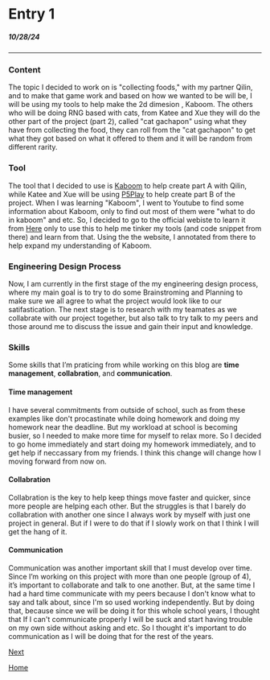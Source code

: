 # Entry 1
##### 10/28/24
---
### Content
The topic I decided to work on is "collecting foods," with my partner Qilin, and to make that game work and based on how we wanted to be will be, I will be using my tools to help make the 2d dimesion , Kaboom. The others who will be doing RNG based with cats, from Katee and Xue they will do the other part of the project (part 2), called "cat gachapon" using what they have from collecting the food, they can roll from the "cat gachapon" to get what they got based on what it offered to them and it will be random from different rarity. 

### Tool
The tool that I decided to use is [Kaboom](https://kaboomjs.com/) to help create part A with Qilin, while Katee and Xue will be using [P5Play](https://p5play.org/) to help create part B of the project. When I was learning "Kaboom", I went to Youtube to find some information about Kaboom, only to find out most of them were "what to do in kaboom" and etc. So, I decided to go to the official webiste to learn it from [Here](https://kaboomjs.com/doc/intro) only to use this to help me tinker my tools (and code snippet from there) and learn from that. Using the the website, I annotated from there to help expand my understanding of Kaboom. 

### Engineering Design Process 
Now, I am currently in the first stage of the my engineering design process, where my main goal is to try to do some Brainstroming and Planning to make sure we all agree to what the project would look like to our satifastication. The next stage is to research with my teamates as we collabrate with our project together, but also talk to try talk to my peers and those around me to discuss the issue and gain their input and knowledge.

### Skills
Some skills that I’m praticing from while working on this blog are **time management**, **collabration**, and **communication**.

#### Time management
I have several commitments from outside of school, such as from these examples like don't procastinate while doing homework and doing my homework near the deadline. But my workload at school is becoming busier, so I needed to make more time for myself to relax more. So I decided to go home immediately and start doing my homework immediately, and to get help if neccassary from my friends. I think this change will change how I moving forward from now on.

#### Collabration
Collabration is the key to help keep things move faster and quicker, since more people are helping each other. But the struggles is that I barely do collabration with another one since I always work by myself with just one project in general. But if I were to do that if I slowly work on that I think I will get the hang of it. 

#### Communication
Communication was another important skill that I must develop over time. Since I’m working on this project with more than one people (group of 4), it’s important to collaborate and talk to one another. But, at the same time I had a hard time communicate with my peers because I don't know what to say and talk about, since I'm so used working independently. But by doing that, because since we will be doing it for this whole school years, I thought that If I can't communicate properly I will be suck and start having trouble on my own side without asking and etc. So I thought it's important to do communication as I will be doing that for the rest of the years. 




[Next](entry02.md)

[Home](../README.md)
